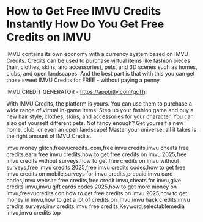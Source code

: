 # How to Get Free IMVU Credits Instantly How Do You Get Free Credits on IMVU

IMVU contains its own economy with a currency system based on IMVU Credits. Credits can be used to purchase virtual items like fashion pieces (hair, clothes, skins, and accessories), pets, and 3D scenes such as homes, clubs, and open landscapes. And the best part is that with this you can get those sweet IMVU Credits for FREE - without paying a penny.

IMVU CREDIT GENERATOR - https://appbitly.com/gcThj

With IMVU Credits, the platform is yours. You can use them to purchase a wide range of virtual in-game items. Step up your fashion game and buy a new hair style, clothes, skins, and accessories for your character. You can also get yourself different pets. Not fancy enough? Get yourself a new home, club, or even an open landscape! Master your universe, all it takes is the right amount of IMVU Credits.

imvu money glitch,freevucredits. com,free imvu credits,imvu cheats free credits,earn free imvu credits,how to get free credits on imvu 2025,free imvu credits without surveys,how to get free credits on imvu without surveys,free imvu credits 2025,free imvu credits codes,how to get free imvu credits on mobile,surveys for imvu credits,prepaid imvu card codes,imvu website free credits,free credit imvu,cheats for imvu,give credits imvu,imvu gift cards codes 2025,how to get more money on imvu,freevucredits.con,how to get free credits on imvu 2025,how to get money in imvu,how to get a lot of credits on imvu,imvu hack credits,imvu credits surveys,imv credits,imvu free credits,Keyword,selectablemedia imvu,imvu credits top

